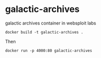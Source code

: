 # galactic-archives
galactic archives container in websploit labs


```
docker build -t galactic-archives .
```


Then
```
docker run -p 4000:80 galactic-archives
```
